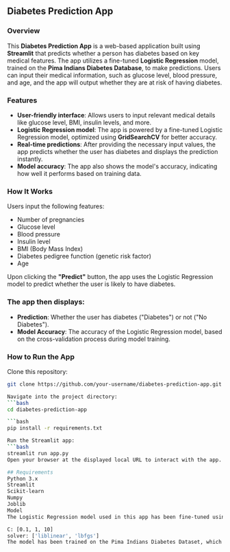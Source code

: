 ## **Diabetes Prediction App**

### **Overview**

This **Diabetes Prediction App** is a web-based application built using **Streamlit** that predicts whether a person has diabetes based on key medical features. The app utilizes a fine-tuned **Logistic Regression** model, trained on the **Pima Indians Diabetes Database**, to make predictions. Users can input their medical information, such as glucose level, blood pressure, and age, and the app will output whether they are at risk of having diabetes.

### **Features**

- **User-friendly interface**: Allows users to input relevant medical details like glucose level, BMI, insulin levels, and more.
- **Logistic Regression model**: The app is powered by a fine-tuned Logistic Regression model, optimized using **GridSearchCV** for better accuracy.
- **Real-time predictions**: After providing the necessary input values, the app predicts whether the user has diabetes and displays the prediction instantly.
- **Model accuracy**: The app also shows the model's accuracy, indicating how well it performs based on training data.

### **How It Works**

Users input the following features:

- Number of pregnancies
- Glucose level
- Blood pressure
- Insulin level
- BMI (Body Mass Index)
- Diabetes pedigree function (genetic risk factor)
- Age

Upon clicking the **"Predict"** button, the app uses the Logistic Regression model to predict whether the user is likely to have diabetes.

### **The app then displays:**

- **Prediction**: Whether the user has diabetes ("Diabetes") or not ("No Diabetes").
- **Model Accuracy**: The accuracy of the Logistic Regression model, based on the cross-validation process during model training.

### **How to Run the App**

Clone this repository:

```bash
git clone https://github.com/your-username/diabetes-prediction-app.git

Navigate into the project directory:
```bash
cd diabetes-prediction-app

```bash
pip install -r requirements.txt

Run the Streamlit app:
```bash
streamlit run app.py
Open your browser at the displayed local URL to interact with the app.

## Requirements
Python 3.x
Streamlit
Scikit-learn
Numpy
Joblib
Model
The Logistic Regression model used in this app has been fine-tuned using GridSearchCV with the following parameters:

C: [0.1, 1, 10]
solver: ['liblinear', 'lbfgs']
The model has been trained on the Pima Indians Diabetes Dataset, which contains medical records of women with a family history of diabetes.
